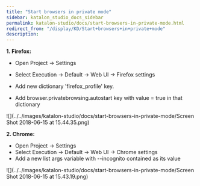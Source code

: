 ```yaml
---
title: "Start browsers in private mode" 
sidebar: katalon_studio_docs_sidebar
permalink: katalon-studio/docs/start-browsers-in-private-mode.html 
redirect_from: "/display/KD/Start+browsers+in+private+mode" 
description: 
---
```

**1. Firefox:**

*   Open Project -> Settings  
    
*   Select Execution -> Default -> Web UI -> Firefox settings
*   Add new dictionary 'firefox_profile' key.
*   Add browser.privatebrowsing.autostart key with value = true in that dictionary

![](../../images/katalon-studio/docs/start-browsers-in-private-mode/Screen Shot 2018-06-15 at 15.44.35.png)  

**2\. Chrome:**

*   Open Project -> Settings
*   Select Execution -> Default -> Web UI -> Chrome settings
*   Add a new list args variable with --incognito contained as its value

![](../../images/katalon-studio/docs/start-browsers-in-private-mode/Screen Shot 2018-06-15 at 15.43.19.png)